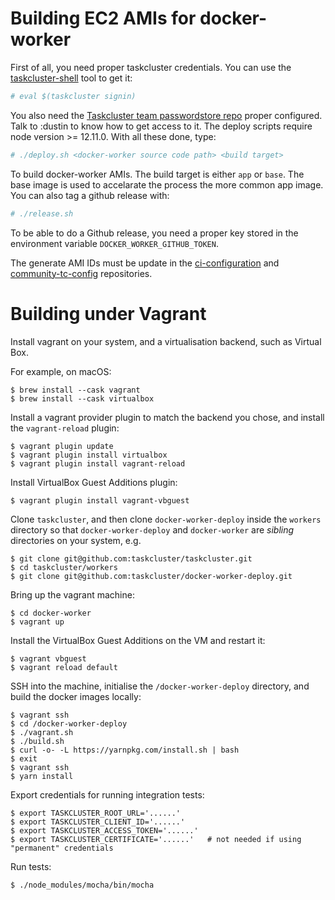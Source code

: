 Building EC2 AMIs for docker-worker
===================================

First of all, you need proper taskcluster credentials. You can use the
[taskcluster-shell](https://github.com/taskcluster/taskcluster/clients/client-shell)
tool to get it:
```sh
# eval $(taskcluster signin)
```
You also need the
[Taskcluster team passwordstore repo](https://github.com/taskcluster/passwordstore-garbage)
proper configured. Talk to :dustin to know how to get access to it.
The deploy scripts require node version >= 12.11.0.
With all these done, type:
```sh
# ./deploy.sh <docker-worker source code path> <build target>
```
To build docker-worker AMIs. The build target is either `app` or `base`. The base image
is used to accelarate the process the more common app image. You can also tag a github
release with:

```sh
# ./release.sh
```

To be able to do a Github release, you need a proper key stored in the environment
variable `DOCKER_WORKER_GITHUB_TOKEN`.

The generate AMI IDs must be update in the
[ci-configuration](https://hg.mozilla.org/ci/ci-configuration/)
and [community-tc-config](https://github.com/mozilla/community-tc-config) repositories.


Building under Vagrant
======================

Install vagrant on your system, and a virtualisation backend, such as Virtual Box.

For example, on macOS:

```
$ brew install --cask vagrant
$ brew install --cask virtualbox
```

Install a vagrant provider plugin to match the backend you chose, and install the `vagrant-reload` plugin:

```
$ vagrant plugin update
$ vagrant plugin install virtualbox
$ vagrant plugin install vagrant-reload
```

Install VirtualBox Guest Additions plugin:

```
$ vagrant plugin install vagrant-vbguest
```

Clone `taskcluster`, and then clone `docker-worker-deploy` inside the `workers`
directory so that `docker-worker-deploy` and `docker-worker` are _sibling_
directories on your system, e.g.

```
$ git clone git@github.com:taskcluster/taskcluster.git
$ cd taskcluster/workers
$ git clone git@github.com:taskcluster/docker-worker-deploy.git
```

Bring up the vagrant machine:

```
$ cd docker-worker
$ vagrant up
```

Install the VirtualBox Guest Additions on the VM and restart it:

```
$ vagrant vbguest
$ vagrant reload default
```

SSH into the machine, initialise the `/docker-worker-deploy` directory, and build the docker images locally:

```
$ vagrant ssh
$ cd /docker-worker-deploy
$ ./vagrant.sh
$ ./build.sh
$ curl -o- -L https://yarnpkg.com/install.sh | bash
$ exit
$ vagrant ssh
$ yarn install
```

Export credentials for running integration tests:

```
$ export TASKCLUSTER_ROOT_URL='......'
$ export TASKCLUSTER_CLIENT_ID='......'
$ export TASKCLUSTER_ACCESS_TOKEN='......'
$ export TASKCLUSTER_CERTIFICATE='......'   # not needed if using "permanent" credentials
```

Run tests:

```
$ ./node_modules/mocha/bin/mocha
```
